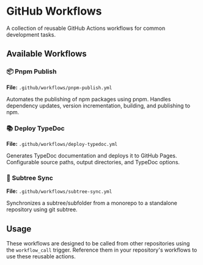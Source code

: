 # GitHub Workflows

A collection of reusable GitHub Actions workflows for common development tasks.

## Available Workflows

### 📦 Pnpm Publish

**File:** `.github/workflows/pnpm-publish.yml`

Automates the publishing of npm packages using pnpm. Handles dependency updates, version incrementation, building, and publishing to npm.

### 📚 Deploy TypeDoc

**File:** `.github/workflows/deploy-typedoc.yml`

Generates TypeDoc documentation and deploys it to GitHub Pages. Configurable source paths, output directories, and TypeDoc options.

### 🔄 Subtree Sync

**File:** `.github/workflows/subtree-sync.yml`

Synchronizes a subtree/subfolder from a monorepo to a standalone repository using git subtree.

## Usage

These workflows are designed to be called from other repositories using the `workflow_call` trigger. Reference them in your repository's workflows to use these reusable actions.
